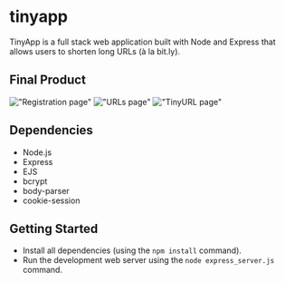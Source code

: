 # tinyapp

TinyApp is a full stack web application built with Node and Express that allows users to shorten long URLs (à la bit.ly).

## Final Product

!["Registration page"](#)
!["URLs page"](#)
!["TinyURL page"](#)

## Dependencies

- Node.js
- Express
- EJS
- bcrypt
- body-parser
- cookie-session


## Getting Started

- Install all dependencies (using the `npm install` command).
- Run the development web server using the `node express_server.js` command.
